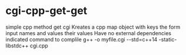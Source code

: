# cgi-cpp-get-get
simple cpp method get cgi 
Kreates a cpp map object with keys the form input names and values their values
Have no external dependencies
indicated command to complile g++ -o myfile.cgi --std=c++14 -static-libstdc++ cgi.cpp
